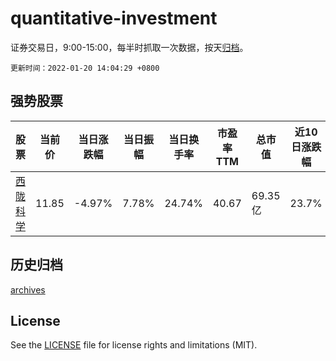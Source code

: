 # quantitative-investment

证券交易日，9:00-15:00，每半时抓取一次数据，按天[归档](archives)。

`更新时间：2022-01-20 14:04:29 +0800`

## 强势股票

|股票|当前价|当日涨跌幅|当日振幅|当日换手率|市盈率TTM|总市值|近10日涨跌幅|
|----|----|----|----|----|----|----|----|
|[西陇科学](https://xueqiu.com/S/SZ002584)|11.85|-4.97%|7.78%|24.74%|40.67|69.35亿|23.7%|

## 历史归档

[archives](archives)

## License

See the [LICENSE](LICENSE) file for license rights and limitations (MIT).